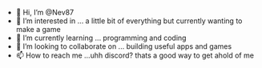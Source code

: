 - 👋 Hi, I’m @Nev87
- 👀 I’m interested in ... a little bit of everything but currently wanting to make a game
- 🌱 I’m currently learning ... programming and coding
- 💞️ I’m looking to collaborate on ... building useful apps and games
- 📫 How to reach me ...uhh discord? thats a good way to get ahold of me

<!---
Nev87/Nev87 is a ✨ special ✨ repository because its `README.md` (this file) appears on your GitHub profile.
You can click the Preview link to take a look at your changes.
--->
